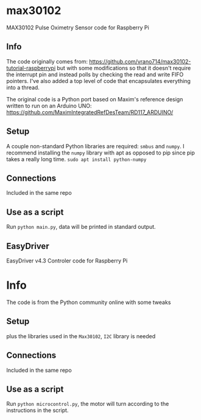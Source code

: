 # max30102

MAX30102 Pulse Oximetry Sensor code for Raspberry Pi

## Info

The code originally comes from: https://github.com/vrano714/max30102-tutorial-raspberrypi
but with some modifications so that it doesn't require the interrupt pin and
instead polls by checking the read and write FIFO pointers. I've also added a
top level of code that encapsulates everything into a thread.

The original code is a Python port based on Maxim's reference design written to
run on an Arduino UNO: https://github.com/MaximIntegratedRefDesTeam/RD117_ARDUINO/

## Setup

A couple non-standard Python libraries are required: `smbus` and `numpy`. I recommend
installing the `numpy` library with apt as opposed to pip since pip takes a really
long time.
`sudo apt install python-numpy`

## Connections

Included in the same repo

## Use as a script

Run `python main.py`, data will be printed in standard output.



## EasyDriver

EasyDriver v4.3 Controler code for Raspberry Pi

# Info

The code is from the Python community online with some tweaks

## Setup

plus the libraries used in the `Max30102`, `I2C` library is needed

## Connections

Included in the same repo

## Use as a script

Run `python microcontrol.py`, the motor will  turn according to the instructions in the script.
